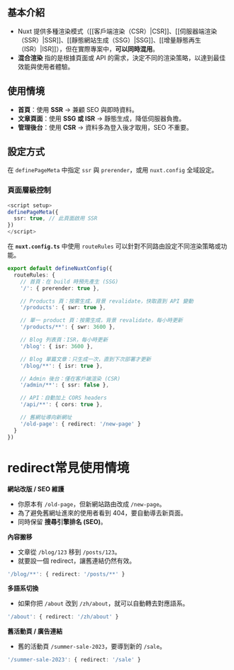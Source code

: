 ## 基本介紹

- Nuxt 提供多種渲染模式（[[客戶端渲染（CSR）|CSR]]、[[伺服器端渲染（SSR）|SSR]]、[[靜態網站生成（SSG）|SSG]]、[[增量靜態再生（ISR）|ISR]]），但在實際專案中，**可以同時混用**。
- **混合渲染** 指的是根據頁面或 API 的需求，決定不同的渲染策略，以達到最佳效能與使用者體驗。

## 使用情境

- **首頁**：使用 **SSR** → 兼顧 SEO 與即時資料。
- **文章頁面**：使用 **SSG 或 ISR** → 靜態生成，降低伺服器負擔。
- **管理後台**：使用 **CSR** → 資料多為登入後才取用，SEO 不重要。

## 設定方式

在 `definePageMeta` 中指定 `ssr` 與 `prerender`，或用 `nuxt.config` 全域設定。

### 頁面層級控制

```ts
<script setup>
definePageMeta({
  ssr: true, // 此頁面啟用 SSR
})
</script>
```

在 **`nuxt.config.ts`** 中使用 `routeRules` 可以針對不同路由設定不同渲染策略或功能。

```ts
export default defineNuxtConfig({
  routeRules: {
    // 首頁：在 build 時預先產生 (SSG)
    '/': { prerender: true },

    // Products 頁：按需生成，背景 revalidate，快取直到 API 變動
    '/products': { swr: true },

    // 單一 product 頁：按需生成，背景 revalidate，每小時更新
    '/products/**': { swr: 3600 },

    // Blog 列表頁：ISR，每小時更新
    '/blog': { isr: 3600 },

    // Blog 單篇文章：只生成一次，直到下次部署才更新
    '/blog/**': { isr: true },

    // Admin 後台：僅在客戶端渲染 (CSR)
    '/admin/**': { ssr: false },

    // API：自動加上 CORS headers
    '/api/**': { cors: true },

    // 舊網址導向新網址
    '/old-page': { redirect: '/new-page' }
  }
})

```

# redirect常見使用情境

**網站改版 / SEO 維護**

- 你原本有 `/old-page`，但新網站路由改成 `/new-page`。
- 為了避免舊網址進來的使用者看到 404，要自動導去新頁面。
- 同時保留 **搜尋引擎排名 (SEO)**。

**內容搬移**

- 文章從 `/blog/123` 移到 `/posts/123`。
- 就要設一個 redirect，讓舊連結仍然有效。

```ts
'/blog/**': { redirect: '/posts/**' }
```

**多語系切換**

- 如果你把 `/about` 改到 `/zh/about`，就可以自動轉去對應語系。

```ts
'/about': { redirect: '/zh/about' }
```

**舊活動頁 / 廣告連結**

- 舊的活動頁 `/summer-sale-2023`，要導到新的 `/sale`。

```ts
'/summer-sale-2023': { redirect: '/sale' }
```
